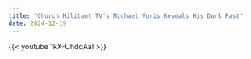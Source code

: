 ```yaml
---
title: "Church Militant TV's Michael Voris Reveals His Dark Past"
date: 2024-12-19
---
```


{{< youtube 1kX-UhdqAaI >}}
